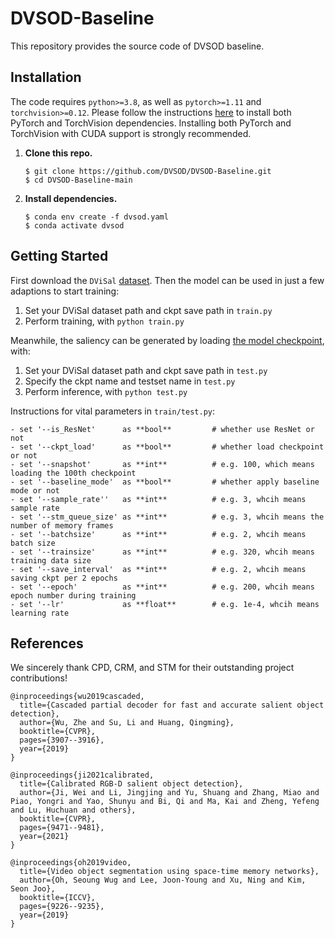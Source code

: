 # DVSOD-Baseline
This repository provides the source code of DVSOD baseline.

## Installation 

The code requires `python>=3.8`, as well as `pytorch>=1.11` and `torchvision>=0.12`. Please follow the instructions [here](https://pytorch.org/get-started/locally/) to install both PyTorch and TorchVision dependencies. Installing both PyTorch and TorchVision with CUDA support is strongly recommended.

1. **Clone this repo.**

   ```shell
   $ git clone https://github.com/DVSOD/DVSOD-Baseline.git
   $ cd DVSOD-Baseline-main
   ```

2. **Install dependencies.**

   ```shell
   $ conda env create -f dvsod.yaml
   $ conda activate dvsod
   ```

## Getting Started

First download the `DViSal` [dataset](https://github.com/DVSOD/DVSOD-DViSal). Then the model can be used in just a few adaptions to start training:

1. Set your DViSal dataset path and ckpt save path in `train.py`
2. Perform training, with ```python train.py```

Meanwhile, the saliency can be generated by loading [the model checkpoint](https://drive.google.com/file/d/1T_gIB9OJ8MUT5aVb98Kak2ceDXmZLpG-/view?usp=sharing), with:
1. Set your DViSal dataset path and ckpt save path in `test.py`
2. Specify the ckpt name and testset name in `test.py`
3. Perform inference, with ```python test.py```

Instructions for vital parameters in ```train/test.py```:
```
- set '--is_ResNet'      as **bool**         # whether use ResNet or not
- set '--ckpt_load'      as **bool**         # whether load checkpoint or not
- set '--snapshot'       as **int**          # e.g. 100, which means loading the 100th checkpoint
- set '--baseline_mode'  as **bool**         # whether apply baseline mode or not
- set '--sample_rate''   as **int**          # e.g. 3, whcih means sample rate
- set '--stm_queue_size' as **int**          # e.g. 3, whcih means the number of memory frames
- set '--batchsize'      as **int**          # e.g. 2, whcih means batch size
- set '--trainsize'      as **int**          # e.g. 320, whcih means training data size
- set '--save_interval'  as **int**          # e.g. 2, whcih means saving ckpt per 2 epochs
- set '--epoch'          as **int**          # e.g. 200, whcih means epoch number during training
- set '--lr'             as **float**        # e.g. 1e-4, whcih means learning rate
```

## References

We sincerely thank CPD, CRM, and STM for their outstanding project contributions!

```
@inproceedings{wu2019cascaded,
  title={Cascaded partial decoder for fast and accurate salient object detection},
  author={Wu, Zhe and Su, Li and Huang, Qingming},
  booktitle={CVPR},
  pages={3907--3916},
  year={2019}
}
```
```
@inproceedings{ji2021calibrated,
  title={Calibrated RGB-D salient object detection},
  author={Ji, Wei and Li, Jingjing and Yu, Shuang and Zhang, Miao and Piao, Yongri and Yao, Shunyu and Bi, Qi and Ma, Kai and Zheng, Yefeng and Lu, Huchuan and others},
  booktitle={CVPR},
  pages={9471--9481},
  year={2021}
}
```
```
@inproceedings{oh2019video,
  title={Video object segmentation using space-time memory networks},
  author={Oh, Seoung Wug and Lee, Joon-Young and Xu, Ning and Kim, Seon Joo},
  booktitle={ICCV},
  pages={9226--9235},
  year={2019}
}
```
